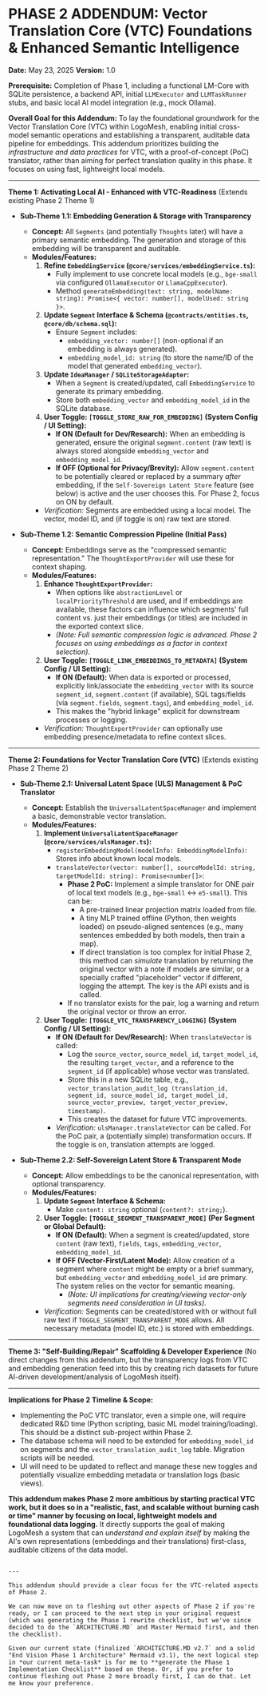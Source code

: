 # PHASE 2 ADDENDUM: Vector Translation Core (VTC) Foundations & Enhanced Semantic Intelligence

**Date:** May 23, 2025
**Version:** 1.0

**Prerequisite:** Completion of Phase 1, including a functional LM-Core with SQLite persistence, a backend API, initial `LLMExecutor` and `LLMTaskRunner` stubs, and basic local AI model integration (e.g., mock Ollama).

**Overall Goal for this Addendum:**
To lay the foundational groundwork for the Vector Translation Core (VTC) within LogoMesh, enabling initial cross-model semantic operations and establishing a transparent, auditable data pipeline for embeddings. This addendum prioritizes building the *infrastructure and data practices* for VTC, with a proof-of-concept (PoC) translator, rather than aiming for perfect translation quality in this phase. It focuses on using fast, lightweight local models.

---

**Theme 1: Activating Local AI - Enhanced with VTC-Readiness**
    (Extends existing Phase 2 Theme 1)

*   **Sub-Theme 1.1: Embedding Generation & Storage with Transparency**
    *   **Concept:** All `Segments` (and potentially `Thoughts` later) will have a primary semantic embedding. The generation and storage of this embedding will be transparent and auditable.
    *   **Modules/Features:**
        1.  **Refine `EmbeddingService` (`@core/services/embeddingService.ts`):**
            *   Fully implement to use concrete local models (e.g., `bge-small` via configured `OllamaExecutor` or `LlamaCppExecutor`).
            *   Method `generateEmbedding(text: string, modelName: string): Promise<{ vector: number[], modelUsed: string }>`.
        2.  **Update `Segment` Interface & Schema (`@contracts/entities.ts`, `@core/db/schema.sql`):**
            *   Ensure `Segment` includes:
                *   `embedding_vector: number[]` (non-optional if an embedding is always generated).
                *   `embedding_model_id: string` (to store the name/ID of the model that generated `embedding_vector`).
        3.  **Update `IdeaManager` / `SQLiteStorageAdapter`:**
            *   When a `Segment` is created/updated, call `EmbeddingService` to generate its primary embedding.
            *   Store both `embedding_vector` and `embedding_model_id` in the SQLite database.
        4.  **User Toggle: `[TOGGLE_STORE_RAW_FOR_EMBEDDING]` (System Config / UI Setting):**
            *   **If ON (Default for Dev/Research):** When an embedding is generated, ensure the original `segment.content` (raw text) is always stored alongside `embedding_vector` and `embedding_model_id`.
            *   **If OFF (Optional for Privacy/Brevity):** Allow `segment.content` to be potentially cleared or replaced by a summary *after* embedding, if the `Self-Sovereign Latent Store` feature (see below) is active and the user chooses this. For Phase 2, focus on ON by default.
        *   *Verification:* Segments are embedded using a local model. The vector, model ID, and (if toggle is on) raw text are stored.

*   **Sub-Theme 1.2: Semantic Compression Pipeline (Initial Pass)**
    *   **Concept:** Embeddings serve as the "compressed semantic representation." The `ThoughtExportProvider` will use these for context shaping.
    *   **Modules/Features:**
        1.  **Enhance `ThoughtExportProvider`:**
            *   When options like `abstractionLevel` or `localPriorityThreshold` are used, and if embeddings are available, these factors can influence which segments' full content vs. just their embeddings (or titles) are included in the exported context slice.
            *   *(Note: Full semantic compression logic is advanced. Phase 2 focuses on using embeddings as a *factor* in context selection).*
        2.  **User Toggle: `[TOGGLE_LINK_EMBEDDINGS_TO_METADATA]` (System Config / UI Setting):**
            *   **If ON (Default):** When data is exported or processed, explicitly link/associate the `embedding_vector` with its source `segment_id`, `segment.content` (if available), SQL tags/fields (via `segment.fields`, `segment.tags`), and `embedding_model_id`.
            *   This makes the "hybrid linkage" explicit for downstream processes or logging.
        *   *Verification:* `ThoughtExportProvider` can optionally use embedding presence/metadata to refine context slices.

---

**Theme 2: Foundations for Vector Translation Core (VTC)**
    (Extends existing Phase 2 Theme 2)

*   **Sub-Theme 2.1: Universal Latent Space (ULS) Management & PoC Translator**
    *   **Concept:** Establish the `UniversalLatentSpaceManager` and implement a basic, demonstrable vector translation.
    *   **Modules/Features:**
        1.  **Implement `UniversalLatentSpaceManager` (`@core/services/ulsManager.ts`):**
            *   `registerEmbeddingModel(modelInfo: EmbeddingModelInfo)`: Stores info about known local models.
            *   `translateVector(vector: number[], sourceModelId: string, targetModelId: string): Promise<number[]>`:
                *   **Phase 2 PoC:** Implement a simple translator for ONE pair of local text models (e.g., `bge-small` <-> `e5-small`). This can be:
                    *   A pre-trained linear projection matrix loaded from file.
                    *   A tiny MLP trained offline (Python, then weights loaded) on pseudo-aligned sentences (e.g., many sentences embedded by both models, then train a map).
                    *   If direct translation is too complex for initial Phase 2, this method can *simulate* translation by returning the original vector with a note if models are similar, or a specially crafted "placeholder" vector if different, logging the attempt. The key is the API exists and is called.
                *   If no translator exists for the pair, log a warning and return the original vector or throw an error.
        2.  **User Toggle: `[TOGGLE_VTC_TRANSPARENCY_LOGGING]` (System Config / UI Setting):**
            *   **If ON (Default for Dev/Research):** When `translateVector` is called:
                *   Log the `source_vector`, `source_model_id`, `target_model_id`, the resulting `target_vector`, and a reference to the `segment_id` (if applicable) whose vector was translated.
                *   Store this in a new SQLite table, e.g., `vector_translation_audit_log (translation_id, segment_id, source_model_id, target_model_id, source_vector_preview, target_vector_preview, timestamp)`.
                *   This creates the dataset for future VTC improvements.
            *   *Verification:* `ulsManager.translateVector` can be called. For the PoC pair, a (potentially simple) transformation occurs. If the toggle is on, translation attempts are logged.

*   **Sub-Theme 2.2: Self-Sovereign Latent Store & Transparent Mode**
    *   **Concept:** Allow embeddings to be the canonical representation, with optional transparency.
    *   **Modules/Features:**
        1.  **Update `Segment` Interface & Schema:**
            *   Make `content: string` optional (`content?: string;`).
        2.  **User Toggle: `[TOGGLE_SEGMENT_TRANSPARENT_MODE]` (Per Segment or Global Default):**
            *   **If ON (Default):** When a segment is created/updated, store `content` (raw text), `fields`, `tags`, `embedding_vector`, `embedding_model_id`.
            *   **If OFF (Vector-First/Latent Mode):** Allow creation of a segment where `content` might be empty or a brief summary, but `embedding_vector` and `embedding_model_id` are primary. The system relies on the vector for semantic meaning.
                *   *(Note: UI implications for creating/viewing vector-only segments need consideration in UI tasks).*
        *   *Verification:* Segments can be created/stored with or without full raw text if `TOGGLE_SEGMENT_TRANSPARENT_MODE` allows. All necessary metadata (model ID, etc.) is stored with embeddings.

---

**Theme 3: "Self-Building/Repair" Scaffolding & Developer Experience**
    (No direct changes from this addendum, but the transparency logs from VTC and embedding generation feed into this by creating rich datasets for future AI-driven development/analysis of LogoMesh itself).

---

**Implications for Phase 2 Timeline & Scope:**

*   Implementing the PoC VTC translator, even a simple one, will require dedicated R&D time (Python scripting, basic ML model training/loading). This should be a distinct sub-project within Phase 2.
*   The database schema will need to be extended for `embedding_model_id` on segments and the `vector_translation_audit_log` table. Migration scripts will be needed.
*   UI will need to be updated to reflect and manage these new toggles and potentially visualize embedding metadata or translation logs (basic views).

**This addendum makes Phase 2 more ambitious by starting practical VTC work, but it does so in a "realistic, fast, and scalable without burning cash or time" manner by focusing on local, lightweight models and foundational data logging.** It directly supports the goal of making LogoMesh a system that can *understand and explain itself* by making the AI's own representations (embeddings and their translations) first-class, auditable citizens of the data model.
```

---

This addendum should provide a clear focus for the VTC-related aspects of Phase 2.

We can now move on to fleshing out other aspects of Phase 2 if you're ready, or I can proceed to the next step in your original request (which was generating the Phase 1 rewrite checklist, but we've since decided to do the `ARCHITECTURE.MD` and Master Mermaid first, and then the checklist).

Given our current state (finalized `ARCHITECTURE.MD v2.7` and a solid "End Vision Phase 1 Architecture" Mermaid v3.1), the next logical step in *our current meta-task* is for me to **generate the Phase 1 Implementation Checklist** based on these. Or, if you prefer to continue fleshing out Phase 2 more broadly first, I can do that. Let me know your preference.
